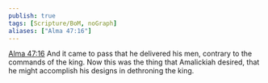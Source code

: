 ```yaml
---
publish: true
tags: [Scripture/BoM, noGraph]
aliases: ["Alma 47:16"]
---
```

[Alma 47:16](https://churchofjesuschrist.org/study/scriptures/bofm/alma/47?lang=eng&id=p16#p16) And it came to pass that he delivered his men, contrary to the commands of the king. Now this was the thing that Amalickiah desired, that he might accomplish his designs in dethroning the king.
